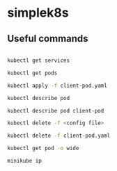 # simplek8s

## Useful commands

```bash

kubectl get services

kubectl get pods

kubectl apply -f client-pod.yaml

kubectl describe pod

kubectl describe pod client-pod

kubectl delete -f <config file>

kubectl delete -f client-pod.yaml

kubectl get pod -o wide

minikube ip

```
